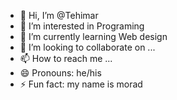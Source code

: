 - 👋 Hi, I’m @Tehimar
- 👀 I’m interested in Programing
- 🌱 I’m currently learning Web design
- 💞️ I’m looking to collaborate on ...
- 📫 How to reach me ...
- 😄 Pronouns: he/his
- ⚡ Fun fact: my name is morad

<!---
Tehimar/Tehimar is a ✨ special ✨ repository because its `README.md` (this file) appears on your GitHub profile.
You can click the Preview link to take a look at your changes.
--->
